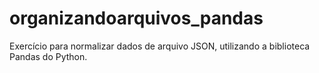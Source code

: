 # organizandoarquivos_pandas
Exercício para normalizar dados de arquivo JSON, utilizando a biblioteca Pandas do Python.
